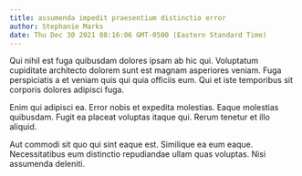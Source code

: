 ```yaml
---
title: assumenda impedit praesentium distinctio error
author: Stephanie Marks
date: Thu Dec 30 2021 08:16:06 GMT-0500 (Eastern Standard Time)
---
```

Qui nihil est fuga quibusdam dolores ipsam ab hic qui. Voluptatum cupiditate architecto dolorem sunt est magnam asperiores veniam. Fuga perspiciatis a et veniam quis qui quia officiis eum. Qui et iste temporibus sit corporis dolores adipisci fuga.

 Enim qui adipisci ea. Error nobis et expedita molestias. Eaque molestias quibusdam. Fugit ea placeat voluptas itaque qui. Rerum tenetur et illo aliquid.

 Aut commodi sit quo qui sint eaque est. Similique ea eum eaque. Necessitatibus eum distinctio repudiandae ullam quas voluptas. Nisi assumenda deleniti.